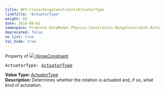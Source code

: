 ```yaml
---
title: API:Class/HingeConstraint/ActuatorType
linkTitle: "ActuatorType"
weight: 65
date: 2019-08-02
namespace: Primrose.DataModel.Physics.Constraints.HingeConstraint.ActuatorType
deprecated: false
no_list: true
toc_hide: true
---
```

Property of <a href="/docs/api-reference/Class/HingeConstraint"><img src="/icons/silk/axle.png"/>&nbsp;HingeConstraint</a>
<pre class="method-declaration">
ActuatorType: <a class="type" href="/docs/api-reference/Enum/ActuatorType">ActuatorType</a></pre>
<b>Value Type: </b>
<a class="type" href="/docs/api-reference/Enum/ActuatorType">ActuatorType</a>
<br/>
<b>Description: </b>
Determines whether the rotation is actuated and, if so, what kind of actutation.

